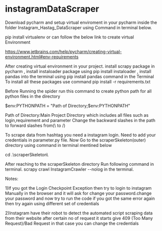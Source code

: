 # instagramDataScraper
Download pycharm and setup virtual enviroment in your pycharm inside the folder Instagram_Hastag_DataScraper using Command in terminal below.

pip install virtualenv or can follow the below link to create virtual Environment

https://www.jetbrains.com/help/pycharm/creating-virtual-environment.html#env-requirements

After creating virtual environment in your project. install scrapy package in pycharm , install instaloader package using pip install instaloader , install pandas into the terminal using pip install pandas command in the Terminal To install all these packages use command pip install -r requirements.txt

Before Running the spider run this command to create python path for all python files in the directory

$env:PYTHONPATH = "Path of Directory;$env:PYTHONPATH"

Path of Directory:Main Project Directory which includes all files such as login,requirement and parameter Change the backward slashes in the path to forward slashes from(\ to /)

To scrape data from hashtag you need a instagram login. Need to add your credentials in parameter.py file. Now Go to the scraperSkeleton(outer) directory using command in terminal mentined below 

cd .\scraperSkeleton\

After reaching to the scraperSkeleton directory Run following command in terminal. scrapy crawl InstagramCrawler --nolog in the terminal.

Notes:

1)If you got the Login Checkpoint Exception then try to login to instagram Manually in the browser and it will ask for change your password.change your password and now try to run the code if you got the same error again then try again using different set of credentials

2)Instagram have their robot to detect the automated script scraping data from their website after certain no of request it starts give 409 (Too Many Request)/Bad Request in that case you can change the credentials
